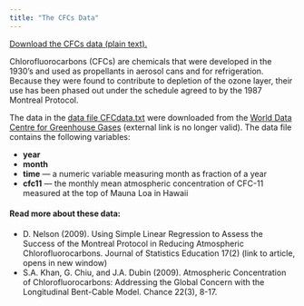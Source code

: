 ```yaml
---
title: "The CFCs Data"
---
```


[Download the CFCs data (plain text).](../CFCdata.txt)

Chlorofluorocarbons (CFCs) are chemicals that were developed in the 1930’s and used as propellants in aerosol cans and for refrigeration.  Because they were found to contribute to depletion of the ozone layer, their use has been phased out under the schedule agreed to by the 1987 Montreal Protocol.

The data in the [data file CFCdata.txt](../CFCdata.txt) were downloaded from the [World Data Centre for Greenhouse Gases](https://ds.data.jma.go.jp/gmd/wdcgg/) (external link is no longer valid).  The data file contains the following variables:

- **year**
- **month**
- **time** — a numeric variable measuring month as fraction of a year
- **cfc11** — the monthly mean atmospheric concentration of CFC-11 measured at the top of Mauna Loa in Hawaii

#### Read more about these data:

- D. Nelson (2009). Using Simple Linear Regression to Assess the Success of the Montreal Protocol in Reducing Atmospheric Chlorofluorocarbons.  Journal of Statistics Education 17(2) (link to article, opens in new window) 
- S.A. Khan, G. Chiu, and J.A. Dubin (2009). Atmospheric Concentration of Chlorofluorocarbons: Addressing the Global Concern with the Longitudinal Bent-Cable Model.  Chance 22(3), 8-17.
